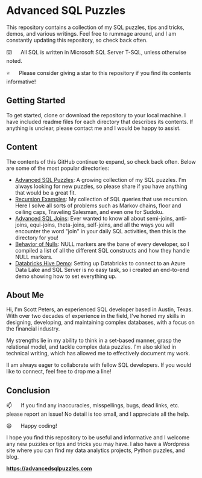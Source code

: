 # Advanced SQL Puzzles

This repository contains a collection of my SQL puzzles, tips and tricks, demos, and various writings.  Feel free to rummage around, and I am constantly updating this repository, so check back often.

:keyboard:&nbsp;&nbsp;&nbsp;&nbsp;&nbsp;&nbsp;All SQL is written in Microsoft SQL Server T-SQL, unless otherwise noted.

:star:&nbsp;&nbsp;&nbsp;&nbsp;&nbsp;&nbsp;Please consider giving a star to this repository if you find its contents informative!

## Getting Started

To get started, clone or download the repository to your local machine.  I have included readme files for each directory that describes its contents.  If anything is unclear, please contact me and I would be happy to assist.

## Content
The contents of this GitHub continue to expand, so check back often. Below are some of the most popular directories:

*  [Advanced SQL Puzzles](/Advanced%20SQL%20Puzzles): A growing collection of my SQL puzzles.  I'm always looking for new puzzles, so please share if you have anything that would be a great fit.  
*  [Recursion Examples](/Advanced%20SQL%20Puzzles/Recursion%20Examples): My collection of SQL queries that use recursion.  Here I solve all sorts of problems such as Markov chains, floor and ceiling caps, Traveling Salesman, and even one for Sudoku.    
*  [Advanced SQL Joins](/Database%20Tips%20and%20Tricks/Advanced%20SQL%20Joins): Ever wanted to know all about semi-joins, anti-joins, equi-joins, theta-joins, self-joins, and all the ways you will encounter the word "join" in your daily SQL activities, then this is the directory for you!    
*  [Behavior of Nulls](/Database%20Tips%20and%20Tricks/Behavior%20Of%20Nulls):  NULL markers are the bane of every developer, so I compiled a list of all the different SQL constructs and how they handle NULL markers.    
*  [Databricks Hive Demo](/Database%20Tips%20and%20Tricks/Databricks%20Hive%20Demo):  Setting up Databricks to connect to an Azure Data Lake and SQL Server is no easy task, so i created an end-to-end demo showing how to set everything up.

## About Me

Hi, I'm Scott Peters, an experienced SQL developer based in Austin, Texas. With over two decades of experience in the field, I've honed my skills in designing, developing, and maintaining complex databases, with a focus on the financial industry.   

My strengths lie in my ability to think in a set-based manner, grasp the relational model, and tackle complex data puzzles. I'm also skilled in technical writing, which has allowed me to effectively document my work.   

II am always eager to collaborate with fellow SQL developers. If you would like to connect, feel free to drop me a line!

## Conclusion

:mailbox:&nbsp;&nbsp;&nbsp;&nbsp;&nbsp;&nbsp;If you find any inaccuracies, misspellings, bugs, dead links, etc. please report an issue!  No detail is too small, and I appreciate all the help.

:smile:&nbsp;&nbsp;&nbsp;&nbsp;&nbsp;&nbsp;Happy coding!

I hope you find this repository to be useful and informative and I welcome any new puzzles or tips and tricks you may have.  I also have a Wordpress site where you can find my data analytics projects, Python puzzles, and blog.    

**https://advancedsqlpuzzles.com**  
